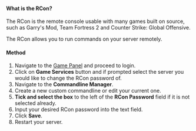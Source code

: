 #### What is the RCon?
The RCon is the remote console usable with many games built on source, such as Garry's Mod, Team Fortress 2 and Counter Strike: Global Offensive.

The RCon allows you to run commands on your server remotely.

#### Method
1. Navigate to the [Game Panel](https://gamepanel.hexanenetworks.com) and proceed to login.
2. Click on **Game Services** button and if prompted select the server you would like to change the RCon password of.
3. Navigate to the **Commandline Manager**.
4. Create a new custom commandline or edit your current one.
5. **Tick and select the box** to the left of the **RCon Password** field if it is not selected already.
5. Input your desired RCon password into the text field.
6. Click **Save**.
7. Restart your server.